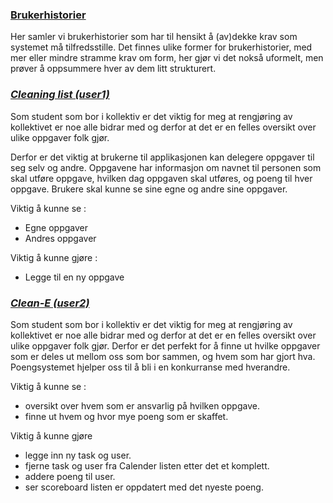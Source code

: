 <u><h3>**Brukerhistorier**</h3></u>
Her samler vi brukerhistorier som har til hensikt å (av)dekke krav som systemet må tilfredsstille.
Det finnes ulike former for brukerhistorier, med mer eller mindre stramme krav om form, her gjør vi det nokså uformelt,
men prøver å oppsummere hver av dem litt strukturert.


<em><u><h3>Cleaning list (user1)</h3></u></em>

Som student som bor i kollektiv er det viktig for meg at rengjøring av kollektivet er noe alle bidrar med og derfor at det er en felles oversikt over ulike oppgaver folk gjør. 

Derfor er det viktig at brukerne til applikasjonen kan delegere oppgaver til seg selv og andre. Oppgavene har informasjon om navnet til personen som skal utføre oppgave, hvilken dag oppgaven skal utføres, og poeng til hver oppgave. Brukere skal kunne se sine egne og andre sine oppgaver.



Viktig å kunne se :
- Egne oppgaver
- Andres oppgaver



Viktig å kunne gjøre :
- Legge til en ny oppgave

<em><u><h3>Clean-E (user2)</h3></u></em>

Som student som bor i kollektiv er det viktig for meg at rengjøring av kollektivet er noe alle bidrar med og derfor at det er en felles oversikt over ulike oppgaver folk gjør. Derfor er det perfekt for å finne ut hvilke oppgaver som er deles ut mellom oss som bor sammen, og hvem som har gjort hva. Poengsystemet hjelper oss til å bli i en konkurranse med hverandre. 

Viktig å kunne se : 

- oversikt over hvem som er ansvarlig på hvilken oppgave.
- finne ut hvem og hvor mye poeng som er skaffet.

Viktig å kunne gjøre

- legge inn ny task og user.
- fjerne task og user fra Calender listen etter det et komplett.
- addere poeng til user.
- ser scoreboard listen er oppdatert med det nyeste poeng.

